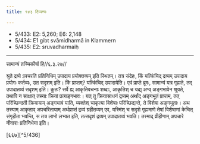 ```yaml
---
title: १४३ टिप्पन्यः

---
```

- 5/433: E2: 5,260; E6: 2,148
- 5/434: E1 gibt svāmidharmā in Klammern
- 5/435: E2: sruvadharmaiḥ

____________________________________________


सामान्यं तच्चिकीर्षा हि//६.३.२७//

श्रुते द्रव्ये ऽपचरति प्रतिनिधिम् उपादाय प्रयोक्तव्यम् इति स्थितम्। तत्र संदेहः, किं यत्किंचिद् द्रव्यम् उपादाय प्रयोगः कर्तव्यः, उत सदृशम् इति। किं प्राप्तम्? यत्किंचिद् उपादायेति। एवं प्राप्ते ब्रूमः, सामान्यं यत्र गृह्यते, तद् उपादातव्यं सदृशम् इति। कुतः? सर्वे ह्य् आकृतिवचनाः शब्दाः, आकृतिश् च यद्य् अप्य् अङ्गभावेन श्रूयते, तथापि न साक्षात् तस्याः क्रियां प्रत्यङ्गभावः। यत् तु क्रियासाधनं द्रव्यम् अर्थाद् अङ्गभूतं प्राप्तम्, तत् परिच्छिन्दती क्रियायाम् अङ्गभावं याति, व्यक्तेश् चाकृत्या विशेषाः परिच्छिद्यन्ते, ते विशेषा अङ्गभूताः। अथ तस्याम् आकृताव् अपचरितायाम् अर्थप्राप्तं द्रव्यं ग्रहीतव्यम् एव, यस्मिंश् च सदृशे गृह्यमाणे तेषां विशेषाणां केचित् संगृहीता भवन्ति, स तत्र लाभो लभ्यत इति, तत्सदृशं द्रव्यम् उपादातव्यं भवति। तस्माद् व्रीहीणाम् अपचारे नीवाराः प्रतिनिधेया इति।

[६६७][^5/436]
